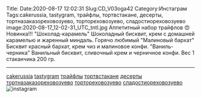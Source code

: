 Title:
Date:2020-08-17 12:02:31
Slug:CD_V03oga42
Category:Инстаграм
Tags:cakerussia, tastygram, трайфлы, тортвстакане, десерты, тортназаказореховозуево, тортореховозуево, сладостиореховозуево
image:2020-08-17_12-02-31_UTC_tntl.jpg
Аппетитный набор трайфлов 😍
Новинка!!! "Шоколад-карамель"
Шоколадный бисквит, крем с домашней карамелью и жаренный миндаль.
Горячо любимый "Малиновый бархат"
Бисквит красный бархат, крем чиз и малиновое конфи.
"Ваниль-черника"
Ванильный бисквит, сливочный крем и черничное конфи.
Вес 1 стаканчика 200 гр.
_______________________
[cakerussia]({tag}cakerussia) [tastygram]({tag}tastygram) [трайфлы]({tag}трайфлы) [тортвстакане]({tag}тортвстакане) [десерты]({tag}десерты) [тортназаказореховозуево]({tag}тортназаказореховозуево) [тортореховозуево]({tag}тортореховозуево) [сладостиореховозуево]({tag}сладостиореховозуево)
![instagram]({attach}images/2020-08-17_12-02-31_UTC.jpg)
